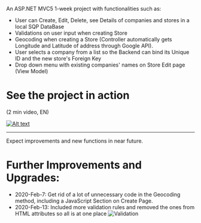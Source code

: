  An ASP.NET MVC5 1-week project with functionalities such as:

- User can Create, Edit, Delete, see Details of companies and stores in a local SQP DataBase
- Validations on user input when creating Store
- Geocoding when creating a Store (Controller automatically gets Longitude and Latitude of address through Google API).
- User selects a company from a list so the Backend can bind its Unique ID and the new store's Foreign Key
- Drop down menu with existing companies' names on Store Edit page (View Model)

# See the project in action
(2 min video, EN)

[![Alt text](https://img.youtube.com/vi/nxLr9Sv9Ezc/0.jpg)](https://www.youtube.com/watch?v=nxLr9Sv9Ezc)

---------------
Expect improvements and new functions in near future.

# Further Improvements and Upgrades:
- 2020-Feb-7: Get rid of a lot of unnecessary code in the Geocoding method, including a JavaScript Section on Create Page.   
- 2020-Feb-13: Included more validation rules and removed the ones from HTML attributes so all is at one place
![Validation](/Content/DesignImages/val.jpg)
